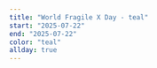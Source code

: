 ```yaml
---
title: "World Fragile X Day - teal"
start: "2025-07-22"
end: "2025-07-22"
color: "teal"
allday: true
---
```



